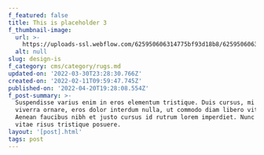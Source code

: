 ```yaml
---
f_featured: false
title: This is placeholder 3
f_thumbnail-image:
  url: >-
    https://uploads-ssl.webflow.com/625950606314775bf93d18b8/625950606314771cea3d191b_00img10.jpg
  alt: null
slug: design-is
f_category: cms/category/rugs.md
updated-on: '2022-03-30T23:28:30.766Z'
created-on: '2022-02-11T09:59:47.745Z'
published-on: '2022-04-20T19:28:08.554Z'
f_post-summary: >-
  Suspendisse varius enim in eros elementum tristique. Duis cursus, mi quis
  viverra ornare, eros dolor interdum nulla, ut commodo diam libero vitae erat.
  Aenean faucibus nibh et justo cursus id rutrum lorem imperdiet. Nunc ut sem
  vitae risus tristique posuere.
layout: '[post].html'
tags: post
---
```



